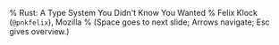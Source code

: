 % Rust: A Type System You Didn't Know You Wanted
% Felix Klock (`@pnkfelix`), Mozilla
% (Space goes to next slide; Arrows navigate; Esc gives overview.)
